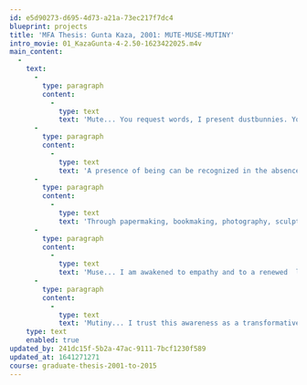 ```yaml
---
id: e5d90273-d695-4d73-a21a-73ec217f7dc4
blueprint: projects
title: 'MFA Thesis: Gunta Kaza, 2001: MUTE-MUSE-MUTINY'
intro_movie: 01_KazaGunta-4-2.50-1623422025.m4v
main_content:
  -
    text:
      -
        type: paragraph
        content:
          -
            type: text
            text: 'Mute... You request words, I present dustbunnies. You require sentences, I offer a clothesline of cloths.'
      -
        type: paragraph
        content:
          -
            type: text
            text: 'A presence of being can be recognized in the absence of words. What then, is the web of our connectedness? How are our fibers linked? This thesis probes deeply into the pre-verbal "babblings" of unlearning and unknowing; a submission to be attentive to the moment and to seek relationships. '
      -
        type: paragraph
        content:
          -
            type: text
            text: 'Through papermaking, bookmaking, photography, sculpture and exhibition I have discovered an inner wisdom,  a connection to ancient, unspoken truths. Hidden meanings are uncovered, unveiled. '
      -
        type: paragraph
        content:
          -
            type: text
            text: 'Muse... I am awakened to empathy and to a renewed  level of awareness-- a multiplicity of possibilities. A multitude of connections. '
      -
        type: paragraph
        content:
          -
            type: text
            text: 'Mutiny... I trust this awareness as a transformative experience. There are no words. No explanations  are necessary. It is the beginning of a new vocabulary, the beginning of learning. It is the presence  of silence.'
    type: text
    enabled: true
updated_by: 241dc15f-5b2a-47ac-9111-7bcf1230f589
updated_at: 1641271271
course: graduate-thesis-2001-to-2015
---
```

